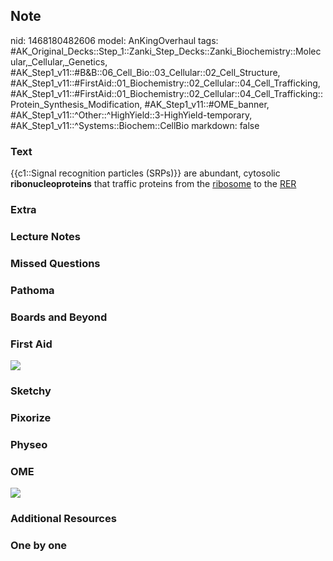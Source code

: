 ## Note
nid: 1468180482606
model: AnKingOverhaul
tags: #AK_Original_Decks::Step_1::Zanki_Step_Decks::Zanki_Biochemistry::Molecular,_Cellular,_Genetics, #AK_Step1_v11::#B&B::06_Cell_Bio::03_Cellular::02_Cell_Structure, #AK_Step1_v11::#FirstAid::01_Biochemistry::02_Cellular::04_Cell_Trafficking, #AK_Step1_v11::#FirstAid::01_Biochemistry::02_Cellular::04_Cell_Trafficking::Protein_Synthesis_Modification, #AK_Step1_v11::#OME_banner, #AK_Step1_v11::^Other::^HighYield::3-HighYield-temporary, #AK_Step1_v11::^Systems::Biochem::CellBio
markdown: false

### Text
<div>
  {{c1::Signal recognition particles (SRPs)}} are abundant,
  cytosolic <b>ribonucleoproteins</b> that traffic proteins from
  the <u>ribosome</u> to the <u>RER</u>
</div>

### Extra


### Lecture Notes


### Missed Questions


### Pathoma


### Boards and Beyond


### First Aid
<img src="tmprh4HEF.png">

### Sketchy


### Pixorize


### Physeo


### OME
<div class="ome-widget">
  <a href="https://onlinemeded.org?ref=anki"><img src=
  "_OME_AnkiFlashcards_General_3.png"></a>
</div>

### Additional Resources


### One by one

